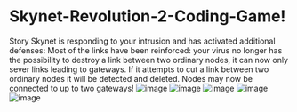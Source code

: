 # Skynet-Revolution-2-Coding-Game!
Story
Skynet is responding to your intrusion and has activated additional defenses:
Most of the links have been reinforced: your virus no longer has the possibility to destroy a link between two ordinary nodes, it can now only sever links leading to gateways. If it attempts to cut a link between two ordinary nodes it will be detected and deleted.
Nodes may now be connected to up to two gateways!
![image](https://user-images.githubusercontent.com/44766255/132892377-86483729-d1bb-43bf-8147-522bf090e6f4.png)
![image](https://user-images.githubusercontent.com/44766255/132892419-fff61423-8738-4fc4-9040-ab411cc5bf07.png)
![image](https://user-images.githubusercontent.com/44766255/132892436-86ee6b78-5fb6-43a6-995d-08afbca7bdef.png)
![image](https://user-images.githubusercontent.com/44766255/132892449-31e8235a-57b4-4a07-91c7-3f28c0c725f0.png)
![image](https://user-images.githubusercontent.com/44766255/132892466-1f482f82-bdda-4880-b090-1cde7ef60322.png)

